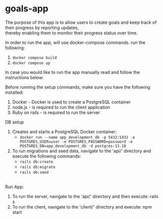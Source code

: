 # goals-app

The purpose of this app is to allow users to create goals and keep track of their progress by reporting updates, \
thereby enabling them to monitor their progress status over time.

In order to run the app, will use docker-compose commands. run the following:
1. `docker compose build`
2. `docker compose up`


In case you would like to run the app manually read and follow the instructions below:

Before running the setup commands, make sure you have the following installed:
1. Docker - Docker is used to create a PostgreSQL container
2. node.js - is required to run the client application
3. Ruby on rails - is required to run the server

DB setup
1. Creates and starts a PostgreSQL Docker container: 
   * `docker run --name app_development_db -p 5432:5432 -e POSTGRES_USER=user -e POSTGRES_PASSWORD=password -e
   POSTGRES_DB=app_development_db -d postgres:13.10`
2. To run migrations and seed data, navigate to the 'api/' directory and execute the following commands:
   * `rails db:create`
   * `rails db:migrate`
   * `rails db:seed`

\
Run App:
1. To run the server, navigate to the 'api/' directory and then execute: rails s
2. To run the client, navigate to the 'client/' directory and execute: npm start





